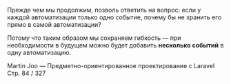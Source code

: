 Прежде чем мы продолжим, позволь ответить на вопрос:
если у каждой автоматизации только одно событие,
почему бы не хранить его прямо в самой автоматизации?

Потому что таким образом мы сохраняем гибкость —
при необходимости в будущем можно будет добавить **несколько событий** в одну автоматизацию.

Martin Joo — Предметно-ориентированное проектирование с Laravel
Стр. 84 / 327
